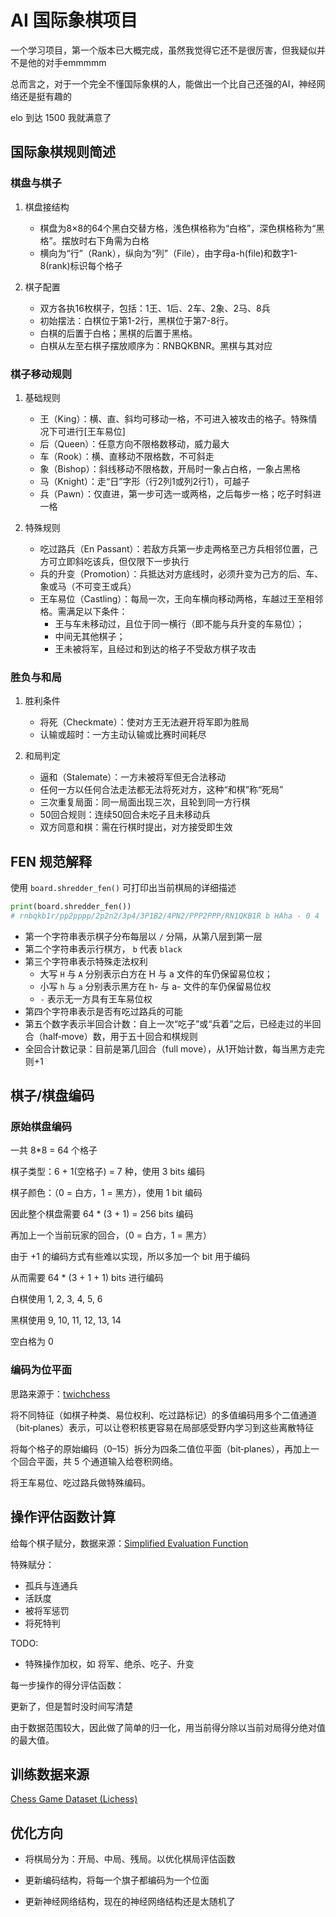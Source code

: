 # AI 国际象棋项目

一个学习项目，第一个版本已大概完成，虽然我觉得它还不是很厉害，但我疑似并不是他的对手emmmmm

总而言之，对于一个完全不懂国际象棋的人，能做出一个比自己还强的AI，神经网络还是挺有趣的

elo 到达 1500 我就满意了

## 国际象棋规则简述

### 棋盘与棋子

1. 棋盘接结构
    - 棋盘为8×8的64个黑白交替方格，浅色棋格称为“白格”，深色棋格称为“黑格”。摆放时右下角需为白格
    - 横向为“行”（Rank），纵向为“列”（File），由字母a-h(file)和数字1-8(rank)标识每个格子

2. 棋子配置
    - 双方各执16枚棋子，包括：1王、1后、2车、2象、2马、8兵
    - 初始摆法：白棋位于第1-2行，黑棋位于第7-8行。
    - 白棋的后置于白格；黑棋的后置于黑格。
    - 白棋从左至右棋子摆放顺序为：RNBQKBNR。黑棋与其对应

### 棋子移动规则

1. 基础规则
    - 王（King）：横、直、斜均可移动一格，不可进入被攻击的格子。特殊情况下可进行[王车易位]
    - 后（Queen）：任意方向不限格数移动，威力最大
    - 车（Rook）：横、直移动不限格数，不可斜走
    - 象（Bishop）：斜线移动不限格数，开局时一象占白格，一象占黑格
    - 马（Knight）：走“日”字形（行2列1或列2行1），可越子
    - 兵（Pawn）：仅直进，第一步可选一或两格，之后每步一格；吃子时斜进一格

2. 特殊规则
    - 吃过路兵（En Passant）：若敌方兵第一步走两格至己方兵相邻位置，己方可立即斜吃该兵，但仅限下一步执行
    - 兵的升变（Promotion）：兵抵达对方底线时，必须升变为己方的后、车、象或马（不可变王或兵）
    - 王车易位（Castling）：每局一次，王向车横向移动两格，车越过王至相邻格。需满足以下条件：
        - 王与车未移动过，且位于同一横行（即不能与兵升变的车易位）；
        - 中间无其他棋子；
        - 王未被将军，且经过和到达的格子不受敌方棋子攻击

### 胜负与和局

1. 胜利条件 
    - 将死（Checkmate）：使对方王无法避开将军即为胜局
    - 认输或超时：一方主动认输或比赛时间耗尽

2. 和局判定
    - 逼和（Stalemate）：一方未被将军但无合法移动
    - 任何一方以任何合法走法都无法将死对方，这种“和棋”称“死局”
    - 三次重复局面：同一局面出现三次，且轮到同一方行棋
    - 50回合规则：连续50回合未吃子且未移动兵
    - 双方同意和棋：需在行棋时提出，对方接受即生效

## FEN 规范解释
使用 `board.shredder_fen()` 可打印出当前棋局的详细描述

```python
print(board.shredder_fen())
# rnbqkb1r/pp2pppp/2p2n2/3p4/3P1B2/4PN2/PPP2PPP/RN1QKB1R b HAha - 0 4
```

- 第一个字符串表示棋子分布每层以 `/` 分隔，从第八层到第一层
- 第二个字符串表示行棋方， `b` 代表 `black`
- 第三个字符串表示特殊走法权利
    - 大写 `H` 与 `A` 分别表示白方在 H 与 a 文件的车仍保留易位权；
    - 小写 `h` 与 `a` 分别表示黑方在 h- 与 a- 文件的车仍保留易位权
    - `-` 表示无一方具有王车易位权
- 第四个字符串表示是否有吃过路兵的可能
- 第五个数字表示半回合计数：自上一次“吃子”或“兵着”之后，已经走过的半回合（half‑move）数，用于五十回合和棋规则
- 全回合计数记录：目前是第几回合（full move），从1开始计数，每当黑方走完则+1

## 棋子/棋盘编码
### 原始棋盘编码
一共 8*8 = 64 个格子

棋子类型：6 + 1(空格子) = 7 种，使用 3 bits 编码

棋子颜色：（0 = 白方，1 = 黑方），使用 1 bit 编码

因此整个棋盘需要 64 * (3 + 1) = 256 bits 编码

再加上一个当前玩家的回合，（0 = 白方，1 = 黑方）

由于 +1 的编码方式有些难以实现，所以多加一个 bit 用于编码

从而需要 64 * (3 + 1 + 1) bits 进行编码

白棋使用 1,  2,  3,  4,  5,  6

黑棋使用 9, 10, 11, 12, 13, 14

空白格为 0

### 编码为位平面

思路来源于：[twichchess](https://github.com/geohot/twitchchess)

将不同特征（如棋子种类、易位权利、吃过路标记）的多值编码用多个二值通道（bit‑planes）表示，可以让卷积核更容易在局部感受野内学习到这些离散特征

将每个格子的原始编码（0–15）拆分为四条二值位平面（bit‑planes），再加上一个回合平面，共 5 个通道输入给卷积网络。

将王车易位、吃过路兵做特殊编码。

## 操作评估函数计算

给每个棋子赋分，数据来源：[Simplified Evaluation Function](https://www.chessprogramming.org/Simplified_Evaluation_Function)

特殊赋分：
- 孤兵与连通兵
- 活跃度
- 被将军惩罚
- 将死特判

TODO:
- 特殊操作加权，如 将军、绝杀、吃子、升变

每一步操作的得分评估函数：

更新了，但是暂时没时间写清楚

由于数据范围较大，因此做了简单的归一化，用当前得分除以当前对局得分绝对值的最大值。

## 训练数据来源

[Chess Game Dataset (Lichess)](https://www.kaggle.com/datasets/datasnaek/chess)

## 优化方向
- 将棋局分为：开局、中局、残局。以优化棋局评估函数

- 更新编码结构，将每一个旗子都编码为一个位面

- 更新神经网络结构，现在的神经网络结构还是太随机了